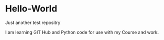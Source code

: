 # Hello-World
Just another test repositry

I am learning GIT Hub and Python code for use with my Course and work.
